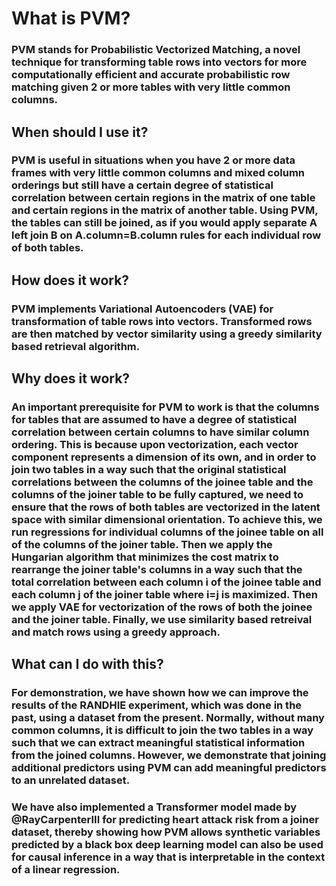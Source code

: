 # What is PVM?

### PVM stands for Probabilistic Vectorized Matching, a novel technique for transforming table rows into vectors for more computationally efficient and accurate probabilistic row matching given 2 or more tables with very little common columns.

## When should I use it?

### PVM is useful in situations when you have 2 or more data frames with very little common columns and mixed column orderings but still have a certain degree of statistical correlation between certain regions in the matrix of one table and certain regions in the matrix of another table. Using PVM, the tables can still be joined, as if you would apply separate A left join B on A.column=B.column rules for each individual row of both tables.

## How does it work?

### PVM implements Variational Autoencoders (VAE) for transformation of table rows into vectors. Transformed rows are then matched by vector similarity using a greedy similarity based retrieval algorithm.

## Why does it work?

### An important prerequisite for PVM to work is that the columns for tables that are assumed to have a degree of statistical correlation between certain columns to have similar column ordering. This is because upon vectorization, each vector component represents a dimension of its own, and in order to join two tables in a way such that the original statistical correlations between the columns of the joinee table and the columns of the joiner table to be fully captured, we need to ensure that the rows of both tables are vectorized in the latent space with similar dimensional orientation. To achieve this, we run regressions for individual columns of the joinee table on all of the columns of the joiner table. Then we apply the Hungarian algorithm that minimizes the cost matrix to rearrange the joiner table's columns in a way such that the total correlation between each column i of the joinee table and each column j of the joiner table where i=j is maximized. Then we apply VAE for vectorization of the rows of both the joinee and the joiner table. Finally, we use similarity based retreival and match rows using a greedy approach.

## What can I do with this?

### For demonstration, we have shown how we can improve the results of the RANDHIE experiment, which was done in the past, using a dataset from the present. Normally, without many common columns, it is difficult to join the two tables in a way such that we can extract meaningful statistical information from the joined columns. However, we demonstrate that joining additional predictors using PVM can add meaningful predictors to an unrelated dataset.

### We have also implemented a Transformer model made by @RayCarpenterIII for predicting heart attack risk from a joiner dataset, thereby showing how PVM allows synthetic variables predicted by a black box deep learning model can also be used for causal inference in a way that is interpretable in the context of a linear regression.
